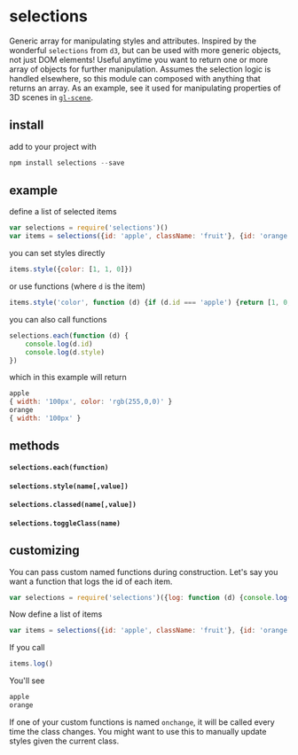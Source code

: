 # selections

Generic array for manipulating styles and attributes. Inspired by the wonderful `selections` from `d3`, but can be used with more generic objects, not just DOM elements! Useful anytime you want to return one or more array of objects for further manipulation. Assumes the selection logic is handled elsewhere, so this module can composed with anything that returns an array. As an example, see it used for manipulating properties of 3D scenes in [`gl-scene`](http://github.com/freeman-lab/gl-scene).

## install

add to your project with

```javascript
npm install selections --save
```

## example

define a list of selected items

```javascript
var selections = require('selections')()
var items = selections({id: 'apple', className: 'fruit'}, {id: 'orange', className: 'fruit'})
```

you can set styles directly

```javascript
items.style({color: [1, 1, 0]})
```

or use functions (where `d` is the item)

```javascript
items.style('color', function (d) {if (d.id === 'apple') {return [1, 0, 0]}})
```

you can also call functions

```javascript
selections.each(function (d) {
	console.log(d.id)
	console.log(d.style)
})
```

which in this example will return

```javascript
apple
{ width: '100px', color: 'rgb(255,0,0)' }
orange
{ width: '100px' }
````

## methods

#### `selections.each(function)`

#### `selections.style(name[,value])`

#### `selections.classed(name[,value])`

#### `selections.toggleClass(name)`

## customizing

You can pass custom named functions during construction. Let's say you want a function that logs the id of each item.

```javascript
var selections = require('selections')({log: function (d) {console.log(d.id)}})
```

Now define a list of items

```javascript
var items = selections({id: 'apple', className: 'fruit'}, {id: 'orange', className: 'fruit'})
```

If you call

```javascript
items.log()
```

You'll see

```javascript
apple
orange
```

If one of your custom functions is named `onchange`, it will be called every time the class changes. You might want to use this to manually update styles given the current class.

